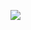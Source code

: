 [![](https://mermaid.ink/img/pako:eNqtU0Fu2zAQ_MqCpwSwJVtunEQIfGrQomjTAvFRlzW5kphSpEpSdgzDf-_Sjt0c0lNykEDtDGc4u9ROSKdIlCLQn4GspM8aG49dZT3JCL5ZXRRXk9HhKSaXlV15twnkx4sFv9fkS_i6XP6CL_dLaGPsQ5nnIQ5KU8hkyFoyQdvfOqt1Ts_Y9Yaw7_PQY2WP-8es9KKZpH58H6cDfZBPh9oyHN40-wd-VKbs6W2nE1TZBxcJHONwBl8WECL6GICeSQ5R2waewqEVcLfyi9giDyONKDDn2-PPB1AYEWrvOjg6QtJ_leUdUZI0H9jZV2nO52WC0RKjdjY_cipr_x_rmIcCxJaA1mQjtGiVYWjTatke4vXoA0FSg1obAiaARGM4svK4SV0LF5cQHSgdeoNbSI7cUWKiGImOPE9T8TXeVRagEmzWUSVKXiqqcTCxEpXdMxWH6B63Vooy-oFGYug57enWi7JGE87Ve6Wj8-eicaiIP3cibvv0zzQ6RJaUzta6SfXBGy6fGp3grNGxHVaZdF0etGp5xu36dp7Pi_kNFjOaX8_wajZTcjW9vamLT9NaXU-mBYr9fv8XdJ5JNQ?type=png)](https://mermaid.live/edit#pako:eNqtU0Fu2zAQ_MqCpwSwJVtunEQIfGrQomjTAvFRlzW5kphSpEpSdgzDf-_Sjt0c0lNykEDtDGc4u9ROSKdIlCLQn4GspM8aG49dZT3JCL5ZXRRXk9HhKSaXlV15twnkx4sFv9fkS_i6XP6CL_dLaGPsQ5nnIQ5KU8hkyFoyQdvfOqt1Ts_Y9Yaw7_PQY2WP-8es9KKZpH58H6cDfZBPh9oyHN40-wd-VKbs6W2nE1TZBxcJHONwBl8WECL6GICeSQ5R2waewqEVcLfyi9giDyONKDDn2-PPB1AYEWrvOjg6QtJ_leUdUZI0H9jZV2nO52WC0RKjdjY_cipr_x_rmIcCxJaA1mQjtGiVYWjTatke4vXoA0FSg1obAiaARGM4svK4SV0LF5cQHSgdeoNbSI7cUWKiGImOPE9T8TXeVRagEmzWUSVKXiqqcTCxEpXdMxWH6B63Vooy-oFGYug57enWi7JGE87Ve6Wj8-eicaiIP3cibvv0zzQ6RJaUzta6SfXBGy6fGp3grNGxHVaZdF0etGp5xu36dp7Pi_kNFjOaX8_wajZTcjW9vamLT9NaXU-mBYr9fv8XdJ5JNQ)
